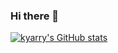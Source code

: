 ### Hi there 👋

<!--
**kerrierai/kerrierai** is a ✨ _special_ ✨ repository because its `README.md` (this file) appears on your GitHub profile.

Here are some ideas to get you started:

- 🔭 I’m currently working on ...
- 🌱 I’m currently learning ...
- 👯 I’m looking to collaborate on ...
- 🤔 I’m looking for help with ...
- 💬 Ask me about ...
- 📫 How to reach me: ...
- 😄 Pronouns: ...
- ⚡ Fun fact: ...
-->
[![kyarry's GitHub stats](https://github-readme-stats.vercel.app/api?username=kerrierai&show_icons=true&theme=radical)](https://github.com/kerrierai/github-readme-stats)
